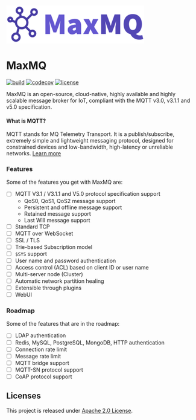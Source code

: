 ![MaxMQ logo](docs/assets/logo.png)

# MaxMQ
[![build](https://github.com/gsalomao/maxmq/actions/workflows/build.yml/badge.svg)](https://github.com/gsalomao/maxmq/actions/workflows/build.yml)
[![codecov](https://codecov.io/gh/gsalomao/maxmq/branch/master/graph/badge.svg?token=FUXEU188HA)](https://codecov.io/gh/gsalomao/maxmq)
[![license](https://img.shields.io/badge/license-Apache%202.0-blue.svg)](https://opensource.org/licenses/Apache-2.0)

MaxMQ is an open-source, cloud-native, highly available and highly scalable
message broker for IoT, compliant with the MQTT v3.0, v3.1.1 and v5.0
specification.

#### What is MQTT?
MQTT stands for MQ Telemetry Transport. It is a publish/subscribe, extremely
simple and lightweight messaging protocol, designed for constrained devices and
low-bandwidth, high-latency or unreliable networks.
[Learn more](https://mqtt.org/faq)

### Features
Some of the features you get with MaxMQ are:
- [ ] MQTT V3.1 / V3.1.1 and V5.0 protocol specification support
	* QoS0, QoS1, QoS2 message support
	* Persistent and offline message support
	* Retained message support
	* Last Will message support
- [ ] Standard TCP
- [ ] MQTT over WebSocket
- [ ] SSL / TLS
- [ ] Trie-based Subscription model
- [ ] `$SYS` support
- [ ] User name and password authentication
- [ ] Access control (ACL) based on client ID or user name
- [ ] Multi-server node (Cluster)
- [ ] Automatic network partition healing
- [ ] Extensible through plugins
- [ ] WebUI

### Roadmap
Some of the features that are in the roadmap:
- [ ] LDAP authentication
- [ ] Redis, MySQL, PostgreSQL, MongoDB, HTTP authentication
- [ ] Connection rate limit
- [ ] Message rate limit
- [ ] MQTT bridge support
- [ ] MQTT-SN protocol support
- [ ] CoAP protocol support

## Licenses
This project is released under [Apache 2.0 License](./LICENSE).

